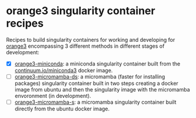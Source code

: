 # orange3 singularity container recipes

Recipes to build singularity containers for working and developing for [orange3](https://orangedatamining.com/) encompassing 3 different methods in different stages of development:

- [x] [orange3-miniconda](/orange3-miniconda): a miniconda singularity container built from the [continuum.io/miniconda3](https://hub.docker.com/r/continuumio/miniconda3) docker image.
- [ ] [orange3-micromamba-ds](/orange3-micromamba-ds): a micromamba (faster for installing packages) singularity container built in two steps creating a docker image from ubuntu and then the singularity image with the micromamba envoronment (in development).
- [ ] [orange3-micromamba-s](/orange3-micromamba-s): a micromamba singularity container built directly from the ubuntu docker image.
